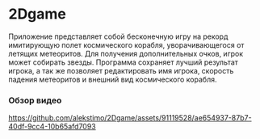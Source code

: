 # 2Dgame
Приложение представляет собой бесконечную игру на рекорд имитирующую полет космического корабля, уворачивающегося от летящих метеоритов. 
Для получения дополнительных очков, игрок может собирать звезды.
Программа сохраняет лучший результат игрока, а так же позволяет редактировать имя игрока, скорость падения метеоритов и внешний вид космического корабля.

### Обзор видео


https://github.com/alekstimo/2Dgame/assets/91119528/ae654937-87b7-40df-9cc4-10b65afd7093

